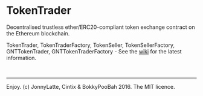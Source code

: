 # TokenTrader
Decentralised trustless ether/ERC20-compliant token exchange contract on the Ethereum blockchain.

TokenTrader, TokenTraderFactory, TokenSeller, TokenSellerFactory, GNTTokenTrader, GNTTokenTraderFactory - See the [wiki](https://github.com/bokkypoobah/TokenTrader/wiki) for the latest information.

<br />

---

Enjoy. (c) JonnyLatte, Cintix &amp; BokkyPooBah 2016. The MIT licence.